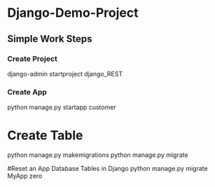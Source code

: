 # Django-Demo-Project

## Simple Work Steps

### Create Project
django-admin startproject django_REST

### Create App
python manage.py startapp customer

# Create Table
python manage.py makemigrations
python manage.py migrate

#Reset an App Database Tables in Django
python manage.py migrate MyApp zero
